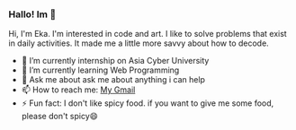 ### Hallo! Im 👋

Hi, I'm Eka. I'm interested in code and art. I like to solve problems that exist in daily activities. It made me a little more savvy about how to decode.


- 🔭 I’m currently internship on Asia Cyber University 
- 🌱 I’m currently learning Web Programming
- 💬 Ask me about ask me about anything i can help
- 📫 How to reach me: <a href="mailto:retnoekayanti15@gmail.com"> My Gmail </a>
- ⚡ Fun fact: I don't like spicy food. if you want to give me some food, please don't spicy😄

